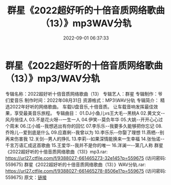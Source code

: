 ﻿---
title: 群星《2022超好听的十倍音质网络歌曲（13）》mp3WAV分轨
date: 2022-09-01 06:37:33
categories: WAV车载音乐、镜像
tags: 华语中文
---
# 群星《2022超好听的十倍音质网络歌曲（13）》mp3/WAV分轨

专辑名称：2022超好听十倍音质网络歌曲（13）
专辑艺人：群星
专辑制作：爷们爱音乐
制作时间：2022年08月31日
资源格式：MP3\WAV分轨
专辑简介：
精选2022年好听的网络歌曲。
车载U盘音乐,十倍音质。
让车载音响发挥最佳效果，享受最美音乐旅程。
专辑曲目：
01.DJ小鱼儿vs王大毛--黑桃A
02.黄文文--风月俏佳人
03.不是花火呀--一生一人
04.伊笑--莫负年华
05.大姚--开开心心过个周末
06.江小城--我想逃出有你的回忆
07.李乐乐--我要多久能够把你忘记
08.乔玲儿--爱到底是什么
09.应嘉俐--我曾以为
10.李乐乐--你娶了理想
11.燕栖--别再来伤害我
12.关剑--男人的挣扎
13.李莉--如果深情能换来一生幸福
14.张怡诺--千言万语汇成这首歌曲
15.王爱华--我并不是你的唯一
16.洋澜一--第几人称
群星《2022超好听的十倍音质网络歌曲（13)》mp3.rar: https://url27.ctfile.com/f/9388027-661465273-32e145?p=559675
(访问密码: 559675)
群星《2022超好听的十倍音质网络歌曲（13）》WAV分轨.rar: https://url27.ctfile.com/f/9388027-661465278-8506e1?p=559675
(访问密码: 559675)
原文：[链接](https://blog.sina.com.cn/s/blog_1647c7e7601030z5t.html)
